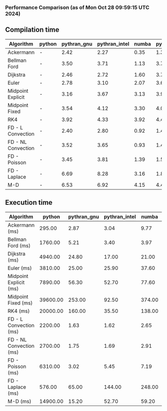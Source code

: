 ### Performance Comparison (as of Mon Oct 28 09:59:15 UTC 2024)
## Compilation time
Algorithm                 | python                    | pythran_gnu               | pythran_intel             | numba                     | pyccel_fortran_gnu        | pyccel_c_gnu              | pyccel_fortran_intel      | pyccel_c_intel           
------------------------- | ------------------------- | ------------------------- | ------------------------- | ------------------------- | ------------------------- | ------------------------- | ------------------------- | -------------------------
Ackermann                 | -                         | 2.42                      | 2.27                      | 0.35                      | 1.37                      | 1.38                      | 1.54                      | 1.46                     
Bellman Ford              | -                         | 3.50                      | 3.71                      | 1.13                      | 3.70                      | 4.02                      | 3.81                      | 4.03                     
Dijkstra                  | -                         | 2.46                      | 2.72                      | 1.60                      | 3.79                      | 4.01                      | 3.97                      | 4.10                     
Euler                     | -                         | 2.78                      | 3.10                      | 2.07                      | 3.69                      | 4.12                      | 3.85                      | 4.10                     
Midpoint Explicit         | -                         | 3.16                      | 3.67                      | 3.13                      | 3.96                      | 4.32                      | 4.09                      | 4.34                     
Midpoint Fixed            | -                         | 3.54                      | 4.12                      | 3.30                      | 4.01                      | 4.28                      | 4.14                      | 4.44                     
RK4                       | -                         | 3.92                      | 4.33                      | 3.92                      | 4.49                      | 4.84                      | 4.55                      | 4.81                     
FD - L Convection         | -                         | 2.40                      | 2.80                      | 0.92                      | 1.47                      | 3.99                      | 1.60                      | 4.03                     
FD - NL Convection        | -                         | 3.52                      | 3.65                      | 0.93                      | 1.44                      | 4.06                      | 1.63                      | 4.05                     
FD - Poisson              | -                         | 3.45                      | 3.81                      | 1.39                      | 1.55                      | 4.16                      | 2.88                      | 4.10                     
FD - Laplace              | -                         | 6.69                      | 8.28                      | 3.16                      | 1.88                      | 4.40                      | 2.13                      | 4.38                     
M-D                       | -                         | 6.53                      | 6.92                      | 4.15                      | 4.45                      | 4.61                      | 4.58                      | 4.78                     

## Execution time
Algorithm                 | python                    | pythran_gnu               | pythran_intel             | numba                     | pyccel_fortran_gnu        | pyccel_c_gnu              | pyccel_fortran_intel      | pyccel_c_intel           
------------------------- | ------------------------- | ------------------------- | ------------------------- | ------------------------- | ------------------------- | ------------------------- | ------------------------- | -------------------------
Ackermann (ms)            | 295.00                    | 2.87                      | 3.04                      | 9.77                      | 1.50                      | 1.55                      | 9.15                      | 4.34                     
Bellman Ford (ms)         | 1760.00                   | 5.21                      | 3.40                      | 3.97                      | 2.97                      | 6.04                      | -                         | 19.10                    
Dijkstra (ms)             | 4940.00                   | 24.80                     | 17.00                     | 21.00                     | 18.80                     | 31.60                     | -                         | 22.70                    
Euler (ms)                | 3810.00                   | 25.00                     | 25.90                     | 37.60                     | 15.90                     | 145.00                    | 14.90                     | 128.00                   
Midpoint Explicit (ms)    | 7890.00                   | 56.30                     | 52.70                     | 77.60                     | 24.70                     | 279.00                    | 16.50                     | 248.00                   
Midpoint Fixed (ms)       | 39600.00                  | 253.00                    | 92.50                     | 374.00                    | 76.20                     | 1430.00                   | 62.20                     | 1240.00                  
RK4 (ms)                  | 20000.00                  | 160.00                    | 35.50                     | 138.00                    | 35.40                     | 485.00                    | 38.00                     | 403.00                   
FD - L Convection (ms)    | 2200.00                   | 1.63                      | 1.62                      | 2.65                      | 1.63                      | 1.64                      | -                         | 4.31                     
FD - NL Convection (ms)   | 2700.00                   | 1.75                      | 1.69                      | 2.91                      | 1.84                      | 2.19                      | -                         | 4.07                     
FD - Poisson (ms)         | 6310.00                   | 3.02                      | 5.45                      | 7.19                      | 2.76                      | 3.86                      | -                         | 5.07                     
FD - Laplace (ms)         | 576.00                    | 65.00                     | 144.00                    | 248.00                    | 59.40                     | 256.00                    | -                         | 272.00                   
M-D (ms)                  | 14900.00                  | 15.20                     | 52.70                     | 59.20                     | 54.30                     | 59.40                     | 91.40                     | 62.00                    
